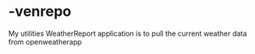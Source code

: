 # -venrepo
My utilities
WeatherReport application is to pull the current weather data from openweatherapp
